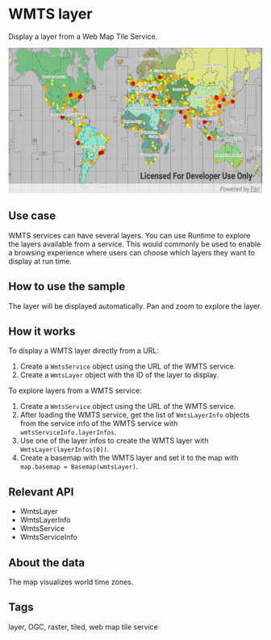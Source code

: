 # WMTS layer

Display a layer from a Web Map Tile Service.

![Image of WMTS layer](wmts-layer.png)

## Use case

WMTS services can have several layers. You can use Runtime to explore the layers available from a service. This would commonly be used to enable a browsing experience where users can choose which layers they want to display at run time.

## How to use the sample

The layer will be displayed automatically. Pan and zoom to explore the layer.

## How it works

To display a WMTS layer directly from a URL:

1. Create a `WmtsService` object using the URL of the WMTS service.
2. Create a `WmtsLayer` object with the ID of the layer to display.

To explore layers from a WMTS service:

1. Create a `WmtsService` object using the URL of the WMTS service.
2. After loading the WMTS service, get the list of `WmtsLayerInfo` objects from the service info of the WMTS service with `wmtsServiceInfo.layerInfos`.
3. Use one of the layer infos to create the WMTS layer with `WmtsLayer(layerInfos[0])`.
4. Create a basemap with the WMTS layer and set it to the map with `map.basemap = Basemap(wmtsLayer)`.

## Relevant API

* WmtsLayer
* WmtsLayerInfo
* WmtsService
* WmtsServiceInfo

## About the data

The map visualizes world time zones.

## Tags

layer, OGC, raster, tiled, web map tile service

